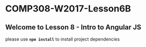 # COMP308-W2017-Lesson6B

## Welcome to Lesson 8 - Intro to Angular JS

please use **`npm install`** to install project dependencies
